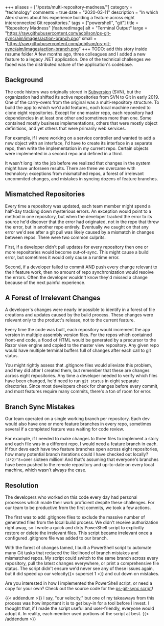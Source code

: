 +++
aliases = ["/posts/multi-repository-madness/"]
category = "technology"
comments = true
date = "2020-03-11"
description = "In which Alex shares about his experience building a feature across eight interconnected Git repositories."
tags = ["powershell", "git"]
title = "Repository Madness"
[featuredImage]
  alt = "Terminal Output"
  large = "https://raw.githubusercontent.com/acbilson/ps-git-sync/aim/images/action-branch.png"
  small = "https://raw.githubusercontent.com/acbilson/ps-git-sync/aim/images/action-branch.png"
+++
TODO: add this story inside resume folder
A few months ago, three colleagues and I added a new feature to a legacy .NET application. One of the technical challenges we faced was the distributed nature of the application's codebase.

## Background

The code history was originally stored in [Subversion](https://en.wikipedia.org/wiki/Apache_Subversion) (SVN), but the organization had shifted its active repositories from SVN to Git in early 2019. One of the carry-overs from the original was a multi-repository structure. To build the app to which we'd add features, each local machine needed to clone eight repositories. Except for one master repo, each repository had dependencies in at least one other and sometimes more than one. Some contained mostly business implementations, others that were mostly object definitions, and yet others that were primarily web services.

For example, if I were working on a service controller and wanted to add a new object with an interface, I'd have to create its interface in a separate repo, then write the implementation in my current repo. Certain objects were implemented in a second repo and defined in a third.

It wasn't long into the job before we realized that changes in the system might have unforseen results. There are three we overcame with technolory: exceptions from mismatched repos, a forest of irrelevant uncommited changes, and mistakes in syncing dozens of feature branches.

## Mismatched Repositories

Every time a repository was updated, each team member might spend a half-day tracking down mysterious errors. An exception would point to a method in one repository, but when the developer tracked the error to its source he'd discover that the error had originated, not in the repo that threw the error, but in another repo entirely. Eventually we caught on that any error we'd see after a git pull was likely caused by a mismatch in changes between repos. There were two common culprits.

First, if a developer didn't pull updates for every repository then one or more repositories would become out-of-sync. This might cause a build error, but sometimes it would only cause a runtime error.

Second, if a developer failed to commit AND push every change relevant to their feature work, then no amount of repo synchronization would resolve the errors. Often the developer wouldn't know they'd missed a change because of the next painful experience.

## A Forest of Irrelevant Changes

A developer's changes were nearly impossible to identify in a forest of file creations and updates caused by the build process. These changes were relevant only to the product's release, not to the current feature.

Every time the code was built, each repository would increment the app version in multiple assembly version files. For the repos which contained front-end code, a flood of HTML would be generated by a precursor to the Razor view engine and copied to the master view repository. Any given repo would have multiple terminal buffers full of changes after each call to git status.

You might rightly assess that .gitignore files would alleviate this problem, and they did after I created them, but remember that these are changes across eight repositories. Any time a developer needed to verify which files have been changed, he'd need to run `git status` in eight separate directories. Since most developers check for changes before every commit, and most features require many commits, there's a ton of room for error.

## Branch Sync Mistakes

Our team operated on a single working branch per repository. Each dev would also have one or more feature branches in every repo, sometimes several if a completed feature was waiting for code review.

For example, if I needed to make changes to three files to implement a story and each file was in a different repo, I would need a feature branch in each. If four devs each have two feature branches open across eight repositories, how many potential branch iterations could I have checked out locally? `(4*2)^8`=over sixteen million! And that's assuming that everyone's branches have been pushed to the remote repository and up-to-date on every local machine, which wasn't always the case.

## Resolution

The developers who worked on this code every day had personal processes which made their work proficient despite these challenges. For our team to be productive from the first commits, we took a few actions.

The first was to add .gitignore files to exclude the massive number of generated files from the local build process. We didn't receive authorization right away, so I wrote a quick and dirty PowerShell script to explicitly restore or delete the irrelevant files. This script became irrelevant once a configured .gitignore file was added to our branch.

With the forest of changes tamed, I built a PowerShell script to automate many Git tasks that reduced the likelihood of branch mistakes and mismatched repos. My script could switch to the same branch across every repository, pull the latest changes everywhere, or print a comprehensive file status. The script didn't ensure we'd never see any of these issues again, but it did speed up our velocity{{< superset 1 >}} and cut down on mistakes.

Are you interested in how I implemented the PowerShell script, or need a copy for your own? Check out the source code for the [ps-git-sync script](https://github.com/acbilson/ps-git-sync.git)!

{{< addendum >}}
I say, "our velocity," but one of my takeaways from this process was how important it is to get buy-in for a tool before I invest. I thought that, if I made the script useful and user-friendly, everyone would adopt it. In reality, each member used portions of the script at best.
{{< /addendum >}}